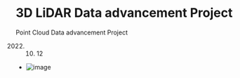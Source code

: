 # 3D LiDAR Data advancement Project
Point Cloud Data advancement Project

2022. 10. 12
 - ![image](https://github.com/zerosysk/advancement/blob/master/IMAGE/10_19.png)
